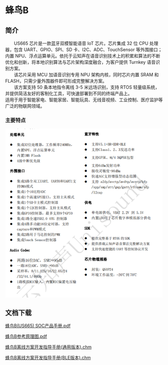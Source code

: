 # 蜂鸟B

## 简介

&emsp;&emsp;US665 芯片是一款蓝牙双模智能语音 IoT 芯片。芯片集成 32 位 CPU 处理器，包含 UART、GPIO、SPI、SD 卡、I2C、ADC、TouchSensor 等外围接口；内置 NPU、浮点运算单元。依托于云知声在语音识别技术上的积累和算法的不断优化和创新，将本地识别算法与芯片架构深度融合，为客户提供 Turnkey 语音识别方案。  
&emsp;&emsp;该芯片采用 MCU 加语音识别专用 NPU 架构内核，同时芯片内置 SRAM 和 FLASH，只需少量外围器件即可形成完整解决方案。  
&emsp;&emsp;该方案支持 50 条本地指令离线 3-5 米远场识别，支持 RTOS 轻量级系统，并提供简洁友好的客制化工具，可快速部署到不同的终端产品上。  
适用于用于智能家电、智能家居、智能玩具、无线音视频、工业控制、医疗监护等广泛的物联网领域。

### 主要特点

![img1](../../_static/document/Chip/fnB/img1.png "主要特点")

## 文档下载

[蜂鸟B(US665) SOC产品手册.pdf](../../_static/document/Chip/fnB/%E8%9C%82%E9%B8%9FB(US665)%20SOC%E4%BA%A7%E5%93%81%E6%89%8B%E5%86%8C.pdf)

[蜂鸟B参考原理图.pdf](../../_static/document/Chip/fnB/%E8%9C%82%E9%B8%9FB%E5%8F%82%E8%80%83%E5%8E%9F%E7%90%86%E5%9B%BE.pdf)

[蜂鸟B离线方案开发指导手册(通用版本).chm](../../_static/document/Chip/fnB/%E8%9C%82%E9%B8%9FB%E7%A6%BB%E7%BA%BF%E6%96%B9%E6%A1%88%E5%BC%80%E5%8F%91%E6%8C%87%E5%AF%BC%E6%89%8B%E5%86%8C(%E9%80%9A%E7%94%A8%E7%89%88%E6%9C%AC).chm)

[蜂鸟B离线方案开发指导手册(BLE版本).chm](../../_static/document/Chip/fnB/%E8%9C%82%E9%B8%9FB%E7%A6%BB%E7%BA%BF%E6%96%B9%E6%A1%88%E5%BC%80%E5%8F%91%E6%8C%87%E5%AF%BC%E6%89%8B%E5%86%8C(BLE%E7%89%88%E6%9C%AC).chm)
